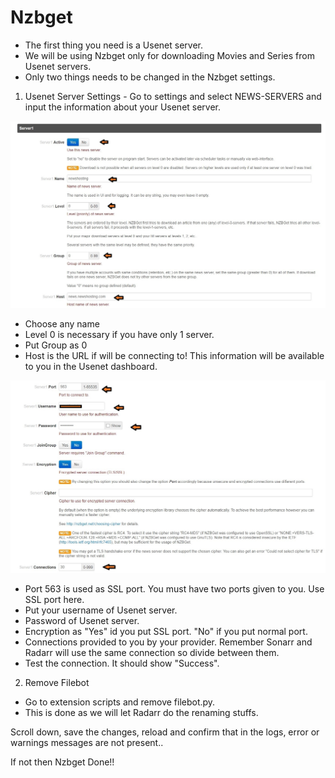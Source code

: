 # Nzbget

- The first thing you need is a Usenet server.
- We will be using Nzbget only for downloading Movies and Series from Usenet servers.
- Only two things needs to be changed in the Nzbget settings.

1) Usenet Server Settings - Go to settings and select NEWS-SERVERS and input the information about your Usenet server. 

![GitHub Logo](../images/NZB1.jpg)

- Choose any name
- Level 0 is necessary if you have only 1 server.
- Put Group as 0
- Host is the URL if will be connecting to! This information will be available to you in the Usenet dashboard.

![GitHub Logo](../images/NZB2.jpg)

- Port 563 is used as SSL port. You must have two ports given to you. Use SSL port here.
- Put your username of Usenet server.
- Password of Usenet server.
- Encryption as "Yes" id you put SSL port. "No" if you put normal port.
- Connections provided to you by your provider. Remember Sonarr and Radarr will use the same connection so divide between them.
- Test the connection. It should show "Success".

2) Remove Filebot

- Go to extension scripts and remove filebot.py.
- This is done as we will let Radarr do the renaming stuffs. 

Scroll down, save the changes, reload and confirm that in the logs, error or warnings messages are not present.. 

If not then Nzbget Done!!